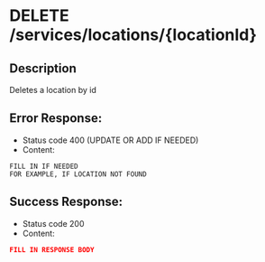 # DELETE /services/locations/{locationId}

## Description
Deletes a location by id

## Error Response:
* Status code 400 (UPDATE OR ADD IF NEEDED)
* Content:
```
FILL IN IF NEEDED
FOR EXAMPLE, IF LOCATION NOT FOUND
```

## Success Response:
* Status code 200
* Content:

```json
FILL IN RESPONSE BODY
```